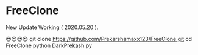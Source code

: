 # FreeClone
New Update Working ( 2020.05.20 ). 

😍😍😍😍
git clone https://github.com/Prekarshamaxx123/FreeClone.git
cd FreeClone
python DarkPrekash.py
